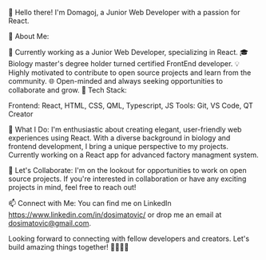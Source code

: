 👋 Hello there! I'm Domagoj, a Junior Web Developer with a passion for React.

🚀 About Me:

🌱 Currently working as a Junior Web Developer, specializing in React.
🎓 Biology master's degree holder turned certified FrontEnd developer.
💡 Highly motivated to contribute to open source projects and learn from the community.
🌐 Open-minded and always seeking opportunities to collaborate and grow.
🔧 Tech Stack:

Frontend: React, HTML, CSS, QML, Typescript, JS
Tools: Git, VS Code, QT Creator

🌟 What I Do:
I'm enthusiastic about creating elegant, user-friendly web experiences using React. With a diverse background in biology and frontend development, I bring a unique perspective to my projects. Currently working on a React app for advanced factory managment system. 

🤝 Let's Collaborate:
I'm on the lookout for opportunities to work on open source projects. If you're interested in collaboration or have any exciting projects in mind, feel free to reach out!

📫 Connect with Me:
You can find me on LinkedIn https://www.linkedin.com/in/dosimatovic/ or drop me an email at dosimatovic@gmail.com.

Looking forward to connecting with fellow developers and creators. Let's build amazing things together! 👩‍💻👨‍💻
